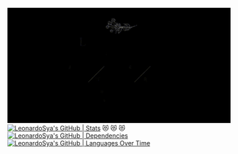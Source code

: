 ![alt text](766bda3f7e16122c39f18559cf16ccab-1.gif)
[![LeonardoSya's GitHub | Stats](https://stats.quine.sh/LeonardoSya/github?theme=dark)](https://quine.sh?utm_source=widgets&utm_campaign=LeonardoSya)
  😻
  😻
  😻
[![LeonardoSya's GitHub | Dependencies](https://stats.quine.sh/LeonardoSya/dependencies?theme=dark)](https://quine.sh?utm_source=widgets&utm_campaign=LeonardoSya)
[![LeonardoSya's GitHub | Languages Over Time](https://stats.quine.sh/LeonardoSya/languages-over-time?theme=dark)](https://quine.sh?utm_source=widgets&utm_campaign=LeonardoSya)
